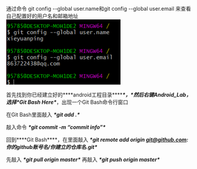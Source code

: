 通过命令 
git config --global user.name和git config --global user.email 
来查看自己配置好的用户名和邮箱地址<br>
![](https://github.com/xieyuanping/test1/blob/master/%E5%9B%BE%E7%89%87%E4%B8%80/%E5%9B%BE%E7%89%871.png)


首先找到你已经建立好的***\*android工程目录\*******\*，\****然后右键Android_Lab，选择***\*Git Bash Here\****，出现一个Git Bash命令行窗口 <br>

 

在Git Bash里面敲入 
***\*git add .\**** <br>

 

敲入命令 
***\*git commit -m “commit info”\**** <br>

 

回到***\*Git Bash\****，在里面敲入 
***\*git remote add origin git@github.com:你的github账号名/你建立的仓库名.git\**** <br>

 

先敲入 
***\*git pull origin master\**** 
再敲入 
***\*git push origin master\**** <br>

 

